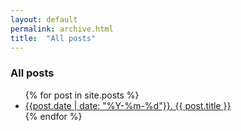 ```yaml
---
layout: default
permalink: archive.html
title:  "All posts"
---
```


<h3>All posts</h3>
<ul>
    {% for post in site.posts %}
        <li>
            <a href="{{ post.url }}">{{post.date | date: "%Y-%m-%d"}}. {{ post.title }}</a>
        </li>
    {% endfor %}
</ul>

